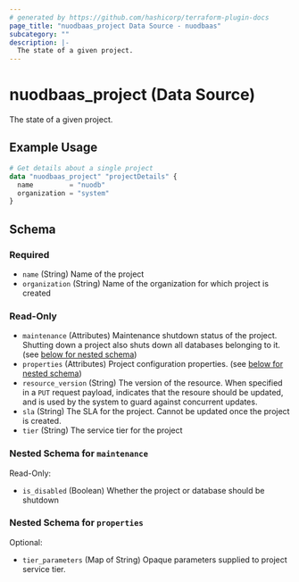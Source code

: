 ```yaml
---
# generated by https://github.com/hashicorp/terraform-plugin-docs
page_title: "nuodbaas_project Data Source - nuodbaas"
subcategory: ""
description: |-
  The state of a given project.
---
```


# nuodbaas_project (Data Source)

The state of a given project.

## Example Usage

```terraform
# Get details about a single project
data "nuodbaas_project" "projectDetails" {
  name         = "nuodb"
  organization = "system"
}
```

<!-- schema generated by tfplugindocs -->
## Schema

### Required

- `name` (String) Name of the project
- `organization` (String) Name of the organization for which project is created

### Read-Only

- `maintenance` (Attributes) Maintenance shutdown status of the project. Shutting down a project also shuts down all databases belonging to it. (see [below for nested schema](#nestedatt--maintenance))
- `properties` (Attributes) Project configuration properties. (see [below for nested schema](#nestedatt--properties))
- `resource_version` (String) The version of the resource. When specified in a `PUT` request payload, indicates that the resoure should be updated, and is used by the system to guard against concurrent updates.
- `sla` (String) The SLA for the project. Cannot be updated once the project is created.
- `tier` (String) The service tier for the project

<a id="nestedatt--maintenance"></a>
### Nested Schema for `maintenance`

Read-Only:

- `is_disabled` (Boolean) Whether the project or database should be shutdown


<a id="nestedatt--properties"></a>
### Nested Schema for `properties`

Optional:

- `tier_parameters` (Map of String) Opaque parameters supplied to project service tier.
